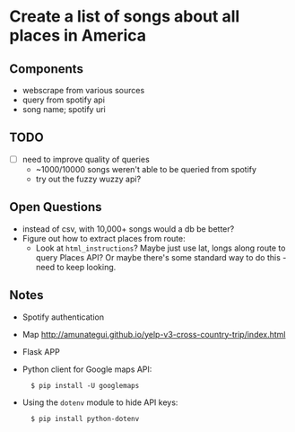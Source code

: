 # Create a list of songs about all places in America

## Components
* webscrape from various sources
* query from spotify api  
* song name; spotify uri

## TODO
* [ ] need to improve quality of queries
    * ~1000/10000 songs weren't able to be queried from spotify
    * try out the fuzzy wuzzy api?

## Open Questions
* instead of csv, with 10,000+ songs would a db be better?
* Figure out how to extract places from route:
    * Look at `html_instructions`? Maybe just use lat, longs along route to query Places API? Or maybe there's some 
    standard way to do this - need to keep looking.

## Notes
* Spotify authentication

* Map
http://amunategui.github.io/yelp-v3-cross-country-trip/index.html

* Flask APP

* Python client for Google maps API: 

        $ pip install -U googlemaps

* Using the `dotenv` module to hide API keys:

        $ pip install python-dotenv
